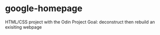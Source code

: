# google-homepage
HTML/CSS project with the Odin Project
Goal: deconstruct then rebuild an exisiting webpage
